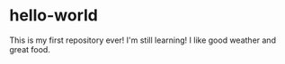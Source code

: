 # hello-world
This is my first repository ever!
I'm still learning!
I like good weather and great food.
